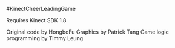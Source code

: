 #KinectCheerLeadingGame

Requires Kinect SDK 1.8

Original code by HongboFu
Graphics by Patrick Tang
Game logic programming by Timmy Leung
